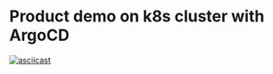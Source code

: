# Product demo on k8s cluster with ArgoCD

[![asciicast](https://asciinema.org/a/585310.svg)](https://asciinema.org/a/585310)
